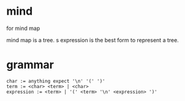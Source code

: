 # mind

for mind map

mind map is a tree. s expression is the best form to represent a tree.

# grammar

```
char := anything expect '\n' '(' ')'
term := <char> <term> | <char>
expression := <term> | '(' <term> '\n' <expression> ')'
```
